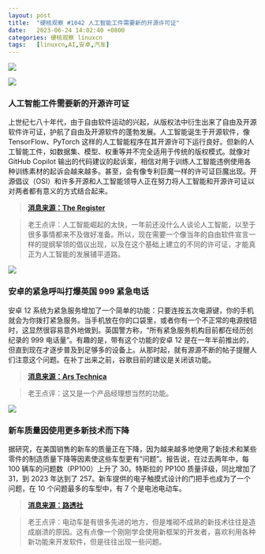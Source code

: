 ```yaml
---
layout: post
title:	"硬核观察 #1042 人工智能工件需要新的开源许可证"
date:	2023-06-24 14:02:40 +0800 
categories:	硬核观察 linuxcn 
tags:	[linuxcn,AI,安卓,汽车]
---
```



![](/Asserts/Images//attachment/album/202306/24/140136ggsjgrmjkwkhtndj.jpg)


![](/Asserts/Images//attachment/album/202306/24/140150b6aha2fzqx4vqh4n.jpg)


### 人工智能工件需要新的开源许可证


上世纪七八十年代，由于自由软件运动的兴起，从版权法中衍生出来了自由及开源软件许可证，护航了自由及开源软件的蓬勃发展。人工智能诞生于开源软件，像 TensorFlow、PyTorch 这样的人工智能程序在其开源许可下运行良好。但新的人工智能工件，如数据集、模型、权重等并不完全适用于传统的版权模式。就像对 GitHub Copilot 输出的代码建议的起诉案，相信对用于训练人工智能违例使用各种训练素材的起诉会越来越多。甚至，会有像专利巨魔一样的许可证巨魔出现。开源倡议（OSI）和许多开源和人工智能领导人正在努力将人工智能和开源许可证以对两者都有意义的方式结合起来。



> 
> **[消息来源：The Register](https://www.theregister.com/2023/06/23/open_source_licenses_ai)**
> 
> 
> 



> 
> 老王点评：人工智能崛起的太快，一年前还没什么人谈论人工智能，以至于很多事情都来不及做好准备。所以，现在需要一个像当年的自由软件宣言一样的提纲挈领的倡议出现，以及在这个基础上建立的不同的许可证，才能真正为人工智能的发展铺平道路。
> 
> 
> 


![](/Asserts/Images//attachment/album/202306/24/140205mr2dhls5xr31k256.jpg)


### 安卓的紧急呼叫打爆英国 999 紧急电话


安卓 12 系统为紧急服务增加了一个简单的功能：只要连按五次电源键，你的手机就会为你拨打紧急服务。当手机放在你的口袋里，或者你有一个不正常的电源按钮时，这显然很容易意外地做到。英国警方称，“所有紧急服务机构目前都在经历创纪录的 999 电话量”。有趣的是，带有这个功能的安卓 12 是在一年半前推出的，但直到现在才逐步普及到足够多的设备上。从那时起，就有源源不断的帖子提醒人们注意这个问题。在补丁出来之前，谷歌目前的建议是关闭该功能。



> 
> **[消息来源：Ars Technica](https://arstechnica.com/gadgets/2023/06/uk-police-blame-android-for-record-number-of-false-emergency-calls/)**
> 
> 
> 



> 
> 老王点评：这又是一个产品经理想当然的功能。
> 
> 
> 


![](/Asserts/Images//attachment/album/202306/24/140224smi14m4iikgmei6i.jpg)


### 新车质量因使用更多新技术而下降


据研究，在美国销售的新车的质量正在下降，因为越来越多地使用了新技术和某些零件的制造质量下降等因素使这些车型更有“问题”。报告说，在过去两年中，每 100 辆车的问题数（PP100）上升了 30。特斯拉的 PP100 质量评级，同比增加了 31，到 2023 年达到了 257。新车提供的电子触摸式设计的门把手也成为了一个问题，在 10 个问题最多的车型中，有 7 个是电池电动车。



> 
> **[消息来源：路透社](https://www.reuters.com/business/autos-transportation/quality-new-vehicles-us-declining-more-tech-use-study-shows-2023-06-22/)**
> 
> 
> 



> 
> 老王点评：电动车是有很多先进的地方，但是堆砌不成熟的新技术往往是造成崩溃的原因。这有点像一个刚刚学会使用新框架的开发者，喜欢利用各种新功能来开发软件，但是往往出现一些问题。
> 
> 
>
